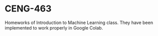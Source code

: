 # CENG-463

Homeworks of Introduction to Machine Learning class. They have been implemented to work properly in Google Colab.
